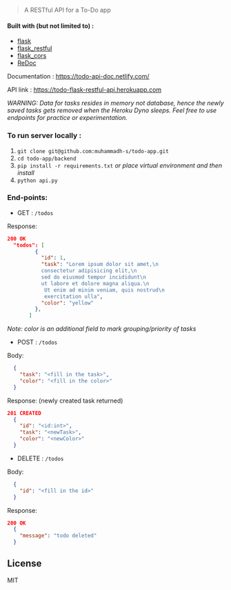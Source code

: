 
> A RESTful API for a To-Do app 

#### Built with (but not limited to) :
  * [flask](https://github.com/pallets/flask)
  * [flask_restful](https://github.com/flask-restful/flask-restful)
  * [flask_cors](https://github.com/corydolphin/flask-cors)
  * [ReDoc](https://github.com/Rebilly/ReDoc)

Documentation : <https://todo-api-doc.netlify.com/>

API link : <https://todo-flask-restful-api.herokuapp.com>

_WARNING: Data for tasks resides in memory not database, hence the newly saved tasks gets removed when the Heroku Dyno sleeps. Feel free to use endpoints for practice or experimentation._

### To run server locally :

1. `git clone git@github.com:muhammadh-s/todo-app.git`
2. `cd todo-app/backend`
3. `pip install -r requirements.txt` _or place virtual environment and then install_
4. `python api.py`


### End-points:

* GET : `/todos`

Response:
```JSON
200 OK
  "todos": [
         {
           "id": 1,
           "task": "Lorem ipsum dolor sit amet,\n    
           consectetur adipisicing elit,\n    
           sed do eiusmod tempor incididunt\n    
           ut labore et dolore magna aliqua.\n   
            Ut enim ad minim veniam, quis nostrud\n    
            exercitation ulla",
           "color": "yellow"
         },
       ]
```
_Note: color is an additional field to mark grouping/priority of tasks_

* POST : `/todos`

Body:
```JSON
  {
    "task": "<fill in the task>",
    "color": "<fill in the color>"
  }
  ```  

Response: (newly created task returned)
```JSON
201 CREATED
  {
    "id": "<id:int>",
    "task": "<newTask>",
    "color": "<newColor>"
  }
```
* DELETE : `/todos`

Body:
```JSON
  {
    "id": "<fill in the id>"
  }
```

Response:
```JSON
200 OK
  {
    "message": "todo deleted"
  }
```

## License
MIT
